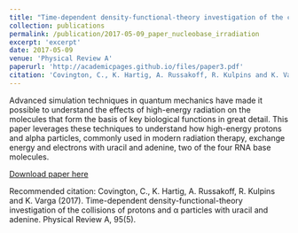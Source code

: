 ```yaml
---
title: "Time-dependent density-functional-theory investigation of the collisions of protons and alpha particles with uracil and adenine"
collection: publications
permalink: /publication/2017-05-09_paper_nucleobase_irradiation
excerpt: 'excerpt'
date: 2017-05-09
venue: 'Physical Review A'
paperurl: 'http://academicpages.github.io/files/paper3.pdf'
citation: 'Covington, C., K. Hartig, A. Russakoff, R. Kulpins and K. Varga (2017). Time-dependent density-functional-theory investigation of the collisions of protons and α particles with uracil and adenine. Physical Review A, 95(5).'
---
```

Advanced simulation techniques in quantum mechanics have made it possible to understand the effects of high-energy radiation on the molecules that form the basis of key biological functions in great detail. This paper leverages these techniques to understand how high-energy protons and alpha particles, commonly used in modern radiation therapy, exchange energy and electrons with uracil and adenine, two of the four RNA base molecules.

[Download paper here](http://academicpages.github.io/files/paper3.pdf)

Recommended citation: Covington, C., K. Hartig, A. Russakoff, R. Kulpins and K. Varga (2017). Time-dependent density-functional-theory investigation of the collisions of protons and α particles with uracil and adenine. Physical Review A, 95(5).
